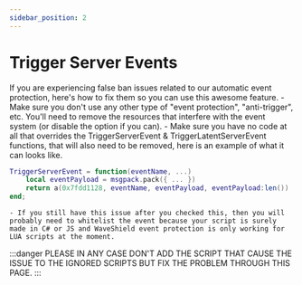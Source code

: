 ```yaml
---
sidebar_position: 2
---
```


# Trigger Server Events

If you are experiencing false ban issues related to our automatic event protection, here's how to fix them so you can use this awesome feature.
    - Make sure you don't use any other type of "event protection", "anti-trigger", etc. You'll need to remove  the resources that interfere with the event system (or disable the option if you can).
    - Make sure you have no code at all that overrides the TriggerServerEvent & TriggerLatentServerEvent functions, that will also need to be removed, here is an example of what it can looks like.

```lua title="script.lua"
TriggerServerEvent = function(eventName, ...)
    local eventPayload = msgpack.pack({ ... })
    return a(0x7fdd1128, eventName, eventPayload, eventPayload:len())
end;
```
    - If you still have this issue after you checked this, then you will probably need to whitelist the event because your script is surely made in C# or JS and WaveShield event protection is only working for LUA scripts at the moment.

:::danger
PLEASE IN ANY CASE DON'T ADD THE SCRIPT THAT CAUSE THE ISSUE TO THE IGNORED SCRIPTS BUT FIX THE PROBLEM THROUGH THIS PAGE.
:::